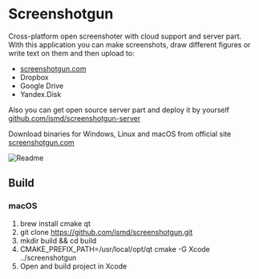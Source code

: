 # Screenshotgun
Cross-platform open screenshoter with cloud support and server part.  
With this application you can make screenshots, draw different figures or write text on them and then upload to:  
* [screenshotgun.com](http://screenshotgun.com)
* Dropbox
* Google Drive
* Yandex.Disk

Also you can get open source server part and deploy it by yourself [github.com/ismd/screenshotgun-server](https://github.com/ismd/screenshotgun-server)
  
Download binaries for Windows, Linux and macOS from official site [screenshotgun.com](http://screenshotgun.com)   

![](https://github.com/ismd/screenshotgun/raw/master/resources/images/readme.png "Readme")

## Build
### macOS
1. brew install cmake qt
2. git clone https://github.com/ismd/screenshotgun.git
3. mkdir build && cd build
4. CMAKE_PREFIX_PATH=/usr/local/opt/qt cmake -G Xcode ../screenshotgun
5. Open and build project in Xcode
